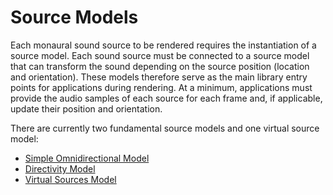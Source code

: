 # Source Models

Each monaural sound source to be rendered requires the instantiation of a source model. Each sound source must be connected to a source model that can transform the sound depending on the source position (location and orientation).
These models therefore serve as the main library entry points for applications during rendering. At a minimum, applications must provide the audio samples of each source for each frame and, if applicable, update their position and orientation.

There are currently two fundamental source models and one virtual source model:

- [Simple Omnidirectional Model](simple-omnidirectional-source-model.md)
- [Directivity Model](directivity-source-model.md)
- [Virtual Sources Model](virtual-source-model.md)





